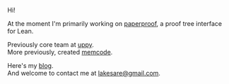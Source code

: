 Hi!

At the moment I'm primarily working on <a href="https://github.com/Paper-Proof/paper-proof">paperproof</a>, a proof tree interface for Lean.

Previously core team at <a href="https://github.com/transloadit/uppy">uppy</a>.  
More previously, created <a href="https://github.com/lakesare/memcode">memcode</a>.

Here's my <a href="https://lakesare.brick.do/">blog</a>.  
And welcome to contact me at lakesare@gmail.com.  
